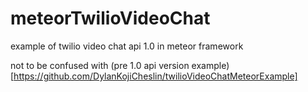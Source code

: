 # meteorTwilioVideoChat
example of twilio video chat api 1.0 in meteor framework


not to be confused with (pre 1.0 api version example)[https://github.com/DylanKojiCheslin/twilioVideoChatMeteorExample]

